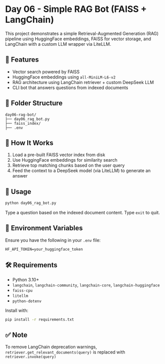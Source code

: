 # Day 06 - Simple RAG Bot (FAISS + LangChain)

This project demonstrates a simple Retrieval-Augmented Generation (RAG) pipeline using HuggingFace embeddings, FAISS for vector storage, and LangChain with a custom LLM wrapper via LiteLLM.

## 🔧 Features

- Vector search powered by FAISS
- HuggingFace embeddings using `all-MiniLM-L6-v2`
- RAG architecture using LangChain retriever + custom DeepSeek LLM
- CLI bot that answers questions from indexed documents

## 📁 Folder Structure

```
day06-rag-bot/
├── day06_rag_bot.py
├── faiss_index/
├── .env
```

## 🧠 How It Works

1. Load a pre-built FAISS vector index from disk
2. Use HuggingFace embeddings for similarity search
3. Retrieve top matching chunks based on the user query
4. Feed the context to a DeepSeek model (via LiteLLM) to generate an answer

## 🚀 Usage

```bash
python day06_rag_bot.py
```

Type a question based on the indexed document content. Type `exit` to quit.

## 🔐 Environment Variables

Ensure you have the following in your `.env` file:

```
HF_API_TOKEN=your_huggingface_token
```

## 🛠 Requirements

- Python 3.10+
- `langchain`, `langchain-community`, `langchain-core`, `langchain-huggingface`
- `faiss-cpu`
- `litellm`
- `python-dotenv`

Install with:

```bash
pip install -r requirements.txt
```

## ✅ Note

To remove LangChain deprecation warnings, `retriever.get_relevant_documents(query)` is replaced with `retriever.invoke(query)`
